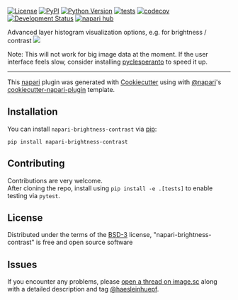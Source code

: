 
[![License](https://img.shields.io/pypi/l/napari-brightness-contrast.svg?color=green)](https://github.com/haesleinhuepf/napari-brightness-contrast/raw/master/LICENSE)
[![PyPI](https://img.shields.io/pypi/v/napari-brightness-contrast.svg?color=green)](https://pypi.org/project/napari-brightness-contrast)
[![Python Version](https://img.shields.io/pypi/pyversions/napari-brightness-contrast.svg?color=green)](https://python.org)
[![tests](https://github.com/haesleinhuepf/napari-brightness-contrast/workflows/tests/badge.svg)](https://github.com/haesleinhuepf/napari-brightness-contrast/actions)
[![codecov](https://codecov.io/gh/haesleinhuepf/napari-brightness-contrast/branch/master/graph/badge.svg)](https://codecov.io/gh/haesleinhuepf/napari-brightness-contrast)
[![Development Status](https://img.shields.io/pypi/status/napari-brightness-contrast.svg)](https://en.wikipedia.org/wiki/Software_release_life_cycle#Alpha)
[![napari hub](https://img.shields.io/endpoint?url=https://api.napari-hub.org/shields/napari-brightness-contrast)](https://napari-hub.org/plugins/napari-brightness-contrast)

Advanced layer histogram visualization options, e.g. for brightness / contrast
![](https://github.com/haesleinhuepf/napari-brightness-contrast/blob/main/docs/images/napari-brightness-contrast3.gif?raw=true)

Note: This will not work for big image data at the moment. 
If the user interface feels slow, consider installing [pyclesperanto](https://github.com/clEsperanto/pyclesperanto_prototype) to speed it up.

----------------------------------

This [napari] plugin was generated with [Cookiecutter] using with [@napari]'s [cookiecutter-napari-plugin] template.

<!--
Don't miss the full getting started guide to set up your new package:
https://github.com/napari/cookiecutter-napari-plugin#getting-started

and review the napari docs for plugin developers:
https://napari.org/docs/plugins/index.html
-->

## Installation

You can install `napari-brightness-contrast` via [pip]:

    pip install napari-brightness-contrast

## Contributing

Contributions are very welcome.  
After cloning the repo, install using `pip install -e .[tests]` to enable testing via `pytest`.

## License

Distributed under the terms of the [BSD-3] license,
"napari-brightness-contrast" is free and open source software

## Issues

If you encounter any problems, please [open a thread on image.sc](https://image.sc) along with a detailed description and tag [@haesleinhuepf](https://github.com/haesleinhuepf).

[napari]: https://github.com/napari/napari
[Cookiecutter]: https://github.com/audreyr/cookiecutter
[@napari]: https://github.com/napari
[MIT]: http://opensource.org/licenses/MIT
[BSD-3]: http://opensource.org/licenses/BSD-3-Clause
[GNU GPL v3.0]: http://www.gnu.org/licenses/gpl-3.0.txt
[GNU LGPL v3.0]: http://www.gnu.org/licenses/lgpl-3.0.txt
[Apache Software License 2.0]: http://www.apache.org/licenses/LICENSE-2.0
[Mozilla Public License 2.0]: https://www.mozilla.org/media/MPL/2.0/index.txt
[cookiecutter-napari-plugin]: https://github.com/napari/cookiecutter-napari-plugin
[file an issue]: https://github.com/haesleinhuepf/napari-brightness-contrast/issues
[napari]: https://github.com/napari/napari
[tox]: https://tox.readthedocs.io/en/latest/
[pip]: https://pypi.org/project/pip/
[PyPI]: https://pypi.org/
